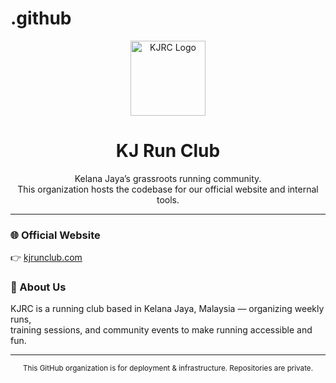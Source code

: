 # .github
<p align="center">
  <img src="https://kjrc.vercel.app/logo-kjrc.png" alt="KJRC Logo" width="120">
</p>

<h1 align="center">KJ Run Club</h1>

<p align="center">
  Kelana Jaya’s grassroots running community.<br/>
  This organization hosts the codebase for our official website and internal tools.
</p>

---

### 🌐 Official Website
👉 [kjrunclub.com](https://kjrunclub.com)

### 📢 About Us
KJRC is a running club based in Kelana Jaya, Malaysia — organizing weekly runs,  
training sessions, and community events to make running accessible and fun.

---

<p align="center">
  <sub>This GitHub organization is for deployment & infrastructure.  
  Repositories are private.</sub>
</p>
